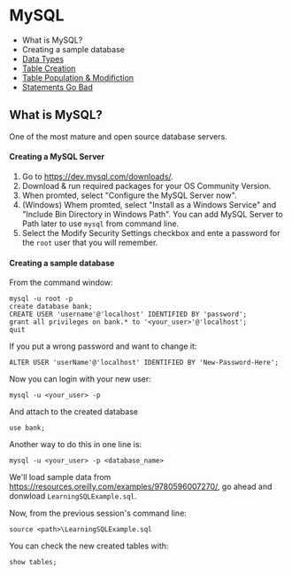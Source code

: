 # MySQL

* What is MySQL?
* Creating a sample database
* [Data Types](./data-types)
* [Table Creation](./table-creation)
* [Table Population & Modifiction](./table-operations)
* [Statements Go Bad](./statements-errors)

## What is MySQL?

One of the most mature and open source database servers.

#### Creating a MySQL Server

1. Go to https://dev.mysql.com/downloads/.
2. Download & run required packages for your OS Community Version.
3. When promted, select "Configure the MySQL Server now".
4. (Windows) Whem promted, select "Install as a Windows Service" and "Include Bin Directory in Windows Path". You can add MySQL Server to Path later to use `mysql` from command line.
5. Select the Modify Security Settings checkbox and ente a password for the `root` user that you will remember.

#### Creating a sample database 

From the command window:

```
mysql -u root -p
create database bank;
CREATE USER 'username'@'localhost' IDENTIFIED BY 'password';
grant all privileges on bank.* to '<your_user>'@'localhost';
quit
```

If you put a wrong password and want to change it:

```
ALTER USER 'userName'@'localhost' IDENTIFIED BY 'New-Password-Here';
```

Now you can login with your new user:

```
mysql -u <your_user> -p
```

And attach to the created database

```
use bank;
```

Another way to do this in one line is:

```
mysql -u <your_user> -p <database_name>
```

We'll load sample data from https://resources.oreilly.com/examples/9780596007270/, go ahead and donwload `LearningSQLExample.sql`.

Now, from the previous session's command line:

```
source <path>\LearningSQLExample.sql
```

You can check the new created tables with:

```
show tables;
```
